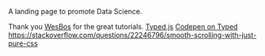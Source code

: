 
A landing page to promote Data Science.

Thank you [WesBos](https://flexbox.io/) for the great tutorials.
[Typed.js](https://github.com/mattboldt/typed.js/)
[Codepen on Typed](https://codepen.io/sajidshah/pen/YPZBKM)
https://stackoverflow.com/questions/22246796/smooth-scrolling-with-just-pure-css
